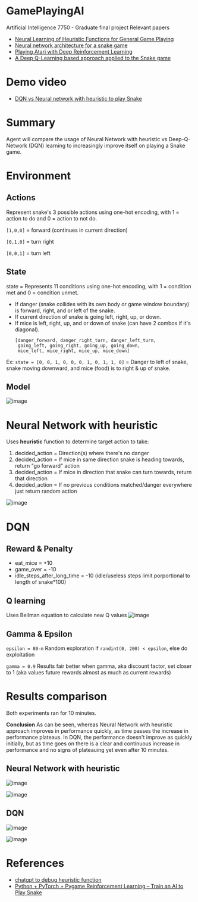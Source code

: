 # GamePlayingAI

Artificial Intelligence 7750 - Graduate final project
Relevant papers
* [Neural Learning of Heuristic Functions for General Game Playing](https://core.ac.uk/download/pdf/302082154.pdf)
* [Neural network architecture for a snake game](https://www.researchgate.net/figure/Neural-network-architecture-for-a-snake-game_fig3_334998694)
* [Playing Atari with Deep Reinforcement Learning](https://arxiv.org/pdf/1312.5602v1)
* [A Deep Q-Learning based approach applied to the Snake game](https://www.researchgate.net/publication/351884746_A_Deep_Q-Learning_based_approach_applied_to_the_Snake_game)

# **Demo video**
* [DQN vs Neural network with heuristic to play Snake](https://youtu.be/rDVHLXzJPvQ)
# **Summary**

Agent will compare the usage of Neural Network with heuristic vs Deep-Q-Network (DQN) learning to increasingly improve itself on playing a Snake game.

# **Environment**
## **Actions**

Represent snake's 3 possible actions using one-hot encoding, with 1 = action to do and 0 = action to not do.

`[1,0,0]` = forward (continues in current direction)

`[0,1,0]` = turn right

`[0,0,1]` = turn left

## **State**
state = Represents 11 conditions using one-hot encoding, with 1 = condition met and 0 = condition unmet.
* If danger (snake collides with its own body or game window boundary) is forward, right, and or left of the snake.
* If current direction of snake is going left, right, up, or down.
* If mice is left, right, up, and or down of snake (can have 2 combos if it's diagonal).
  ~~~
  [danger_forward, danger_right_turn, danger_left_turn,
   going_left, going_right, going_up, going_down,
   mice_left, mice_right, mice_up, mice_down]
  ~~~
Ex: `state = [0, 0, 1, 0, 0, 0, 1, 0, 1, 1, 0]` = Danger to left of 
snake, snake moving downward, and mice (food) is to right & up of snake.

## **Model**
![image](https://github.com/user-attachments/assets/a9813a5c-0292-440a-b956-29154d6450c3)

# **Neural Network with heuristic**
Uses **heuristic** function to determine target action to take:
1. decided_action = Direction(s) where there's no danger
  2. decided_action = If mice in same direction snake is heading towards, return "go forward" action
  3. decided_action = If mice in direction that snake can turn towards, return that direction
4. decided_action = If no previous conditions matched/danger everywhere just return random action

![image](https://github.com/user-attachments/assets/df71717f-6d7b-4fa0-8a41-e2d725ea3ef7)


# **DQN**
## **Reward & Penalty**

* eat_mice = +10
* game_over = -10
* idle_steps_after_long_time = -10 (idle/useless steps limit porportional to length of snake*100)

## **Q learning**
Uses Bellman equation to calculate new Q values
![image](https://github.com/user-attachments/assets/34793a16-18c2-453c-9a69-3659f2b89d56)

## **Gamma & Epsilon**

`epsilon = 80-m` Random exploration if `randint(0, 200) < epsilon`, else do exploitation

`gamma = 0.9` Results fair better when gamma, aka discount factor, set closer to 1 (aka values future rewards almost as much as current rewards)


# **Results comparison**
Both experiments ran for 10 minutes.

**Conclusion**
As can be seen, whereas Neural Network with heuristic approach improves in performance quickly, as time passes the increase in performance plateaus. In DQN, the performance doesn't improve as quickly initially, but as time goes on there is a clear and continuous increase in performance and no signs of plateauing yet even after 10 minutes. 
## Neural Network with heuristic

![image](https://github.com/user-attachments/assets/322cffba-b4f3-4279-afe7-ab3bbdd21ba1)

![image](https://github.com/user-attachments/assets/83143a06-0c80-4bb8-a41c-3e6e9560c76a)


## DQN

![image](https://github.com/user-attachments/assets/6a2c34d9-f87b-4f84-b065-c0357a2b650b)

![image](https://github.com/user-attachments/assets/61e78de9-d84e-4ae7-94b9-4fe8a075d32e)


# **References**

* [chatgpt to debug heuristic function](https://chatgpt.com)
* [Python + PyTorch + Pygame Reinforcement Learning – Train an AI to Play Snake](https://www.youtube.com/watch?v=L8ypSXwyBds)

